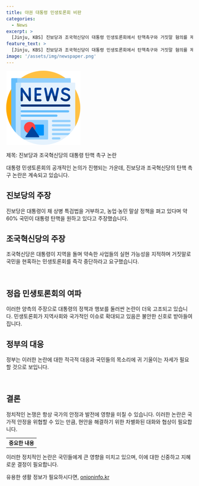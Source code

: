 ```yaml
---
title: 야권 대통령 민생토론회 비판
categories:
  - News
excerpt: >
  [Jinju, KBS] 진보당과 조국혁신당이 대통령 민생토론회에서 탄핵촉구와 거짓말 혐의를 제기했습니다. 진보당은 대통령의 특검법 거부와 농업·농민 정책을 비판하며 국민 60% 이상이 탄핵을 원한다고 주장했고, 조국혁신당은 지역 사업 실현 가능성을 지적하고 거짓말로 국민을 현혹하는 행동을 중단하라고 요구했습니다.
feature_text: >
  [Jinju, KBS] 진보당과 조국혁신당이 대통령 민생토론회에서 탄핵촉구와 거짓말 혐의를 제기했습니다. 진보당은 대통령의 특검법 거부와 농업·농민 정책을 비판하며 국민 60% 이상이 탄핵을 원한다고 주장했고, 조국혁신당은 지역 사업 실현 가능성을 지적하고 거짓말로 국민을 현혹하는 행동을 중단하라고 요구했습니다.
image: '/assets/img/newspaper.png'
---
```


<p><img src="/assets/img/newspaper.png" alt="kimp 속보" /></p>

<p>제목: 진보당과 조국혁신당의 대통령 탄핵 촉구 논란</p>

<p>대통령 민생토론회의 공개적인 논의가 진행되는 가운데, 진보당과 조국혁신당의 탄핵 촉구 논란은 계속되고 있습니다.</p>

<h2 data-ke-size="size26">진보당의 주장</h2>

<p>진보당은 대통령이 채 상병 특검법을 거부하고, 농업·농민 말살 정책을 펴고 있다며 약 60% 국민이 대통령 탄핵을 원하고 있다고 주장했습니다.</p>

<h2 data-ke-size="size26">조국혁신당의 주장</h2>

<p>조국혁신당은 대통령이 지역을 돌며 약속한 사업들의 실현 가능성을 지적하며 거짓말로 국민을 현혹하는 민생토론회를 즉각 중단하라고 요구했습니다. </p>

<p data-ke-size="size16">&nbsp;</p>

<h2 data-ke-size="size26">정읍 민생토론회의 여파</h2>

<p>이러한 양측의 주장으로 대통령의 정책과 행보를 둘러싼 논란이 더욱 고조되고 있습니다. 민생토론회가 지역사회와 국가적인 이슈로 확대되고 있음은 불안한 신호로 받아들여집니다.</p>

<h2 data-ke-size="size26">정부의 대응</h2>

<p>정부는 이러한 논란에 대한 적극적 대응과 국민들의 목소리에 귀 기울이는 자세가 필요할 것으로 보입니다.</p>

<p data-ke-size="size16">&nbsp;</p>

<h2 data-ke-size="size26">결론</h2>

<p>정치적인 논쟁은 항상 국가의 안정과 발전에 영향을 미칠 수 있습니다. 이러한 논란은 국가적 안정을 위협할 수 있는 만큼, 현안을 해결하기 위한 차별화된 대화와 협상이 필요합니다.</p>

<table>
<tbody>
<tr>
<td style="text-align: center; height: 17px;"><b>중요한 내용</b></td>
</tr>
</tbody>
</table>

<p>이러한 정치적인 논란은 국민들에게 큰 영향을 미치고 있으며, 이에 대한 신중하고 지혜로운 결정이 필요합니다.</p>
유용한 생활 정보가 필요하시다면, <a href="https://onioninfo.kr" rel="dofollow">onioninfo.kr</a>


